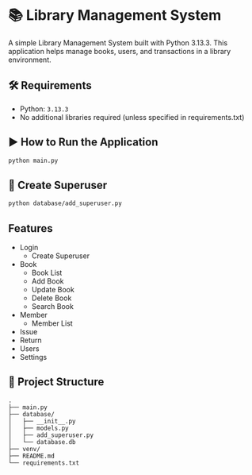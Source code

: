 # 📚 Library Management System
A simple Library Management System built with Python 3.13.3. This application helps manage books, users, and transactions in a library environment.

## 🛠 Requirements
- Python: `3.13.3`
- No additional libraries required (unless specified in requirements.txt)

## ▶️ How to Run the Application
```bash
python main.py
```

## 👑 Create Superuser
```bash
python database/add_superuser.py
```

## Features
- Login
    - Create Superuser
- Book
    - Book List
    - Add Book
    - Update Book
    - Delete Book
    - Search Book
- Member
    - Member List
- Issue
- Return
- Users
- Settings

## 📁 Project Structure
```
.
├── main.py
├── database/
│   ├── __init__.py
│   ├── models.py
│   ├── add_superuser.py
│   └── database.db
├── venv/
├── README.md
└── requirements.txt
```